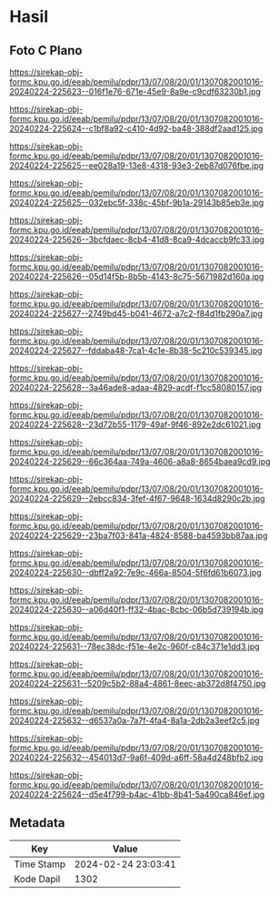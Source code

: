 # Hasil

## Foto C Plano

https://sirekap-obj-formc.kpu.go.id/eeab/pemilu/pdpr/13/07/08/20/01/1307082001016-20240224-225623--016f1e76-671e-45e9-8a9e-c9cdf63230b1.jpg

https://sirekap-obj-formc.kpu.go.id/eeab/pemilu/pdpr/13/07/08/20/01/1307082001016-20240224-225624--c1bf8a92-c410-4d92-ba48-388df2aad125.jpg

https://sirekap-obj-formc.kpu.go.id/eeab/pemilu/pdpr/13/07/08/20/01/1307082001016-20240224-225625--ee028a19-13e8-4318-93e3-2eb87d076fbe.jpg

https://sirekap-obj-formc.kpu.go.id/eeab/pemilu/pdpr/13/07/08/20/01/1307082001016-20240224-225625--032ebc5f-338c-45bf-9b1a-29143b85eb3e.jpg

https://sirekap-obj-formc.kpu.go.id/eeab/pemilu/pdpr/13/07/08/20/01/1307082001016-20240224-225626--3bcfdaec-8cb4-41d8-8ca9-4dcaccb9fc33.jpg

https://sirekap-obj-formc.kpu.go.id/eeab/pemilu/pdpr/13/07/08/20/01/1307082001016-20240224-225626--05d14f5b-8b5b-4143-8c75-5671982d160a.jpg

https://sirekap-obj-formc.kpu.go.id/eeab/pemilu/pdpr/13/07/08/20/01/1307082001016-20240224-225627--2749bd45-b041-4672-a7c2-f84d1fb290a7.jpg

https://sirekap-obj-formc.kpu.go.id/eeab/pemilu/pdpr/13/07/08/20/01/1307082001016-20240224-225627--fddaba48-7ca1-4c1e-8b38-5c210c539345.jpg

https://sirekap-obj-formc.kpu.go.id/eeab/pemilu/pdpr/13/07/08/20/01/1307082001016-20240224-225628--3a46ade8-adaa-4829-acdf-f1cc58080157.jpg

https://sirekap-obj-formc.kpu.go.id/eeab/pemilu/pdpr/13/07/08/20/01/1307082001016-20240224-225628--23d72b55-1179-49af-9f46-892e2dc61021.jpg

https://sirekap-obj-formc.kpu.go.id/eeab/pemilu/pdpr/13/07/08/20/01/1307082001016-20240224-225629--66c364aa-749a-4606-a8a8-8654baea9cd9.jpg

https://sirekap-obj-formc.kpu.go.id/eeab/pemilu/pdpr/13/07/08/20/01/1307082001016-20240224-225629--2ebcc834-3fef-4f67-9648-1634d8290c2b.jpg

https://sirekap-obj-formc.kpu.go.id/eeab/pemilu/pdpr/13/07/08/20/01/1307082001016-20240224-225629--23ba7f03-841a-4824-8588-ba4593bb87aa.jpg

https://sirekap-obj-formc.kpu.go.id/eeab/pemilu/pdpr/13/07/08/20/01/1307082001016-20240224-225630--dbff2a92-7e9c-466a-8504-5f6fd61b6073.jpg

https://sirekap-obj-formc.kpu.go.id/eeab/pemilu/pdpr/13/07/08/20/01/1307082001016-20240224-225630--a06d40f1-ff32-4bac-8cbc-06b5d739194b.jpg

https://sirekap-obj-formc.kpu.go.id/eeab/pemilu/pdpr/13/07/08/20/01/1307082001016-20240224-225631--78ec38dc-f51e-4e2c-960f-c84c371e1dd3.jpg

https://sirekap-obj-formc.kpu.go.id/eeab/pemilu/pdpr/13/07/08/20/01/1307082001016-20240224-225631--5209c5b2-88a4-4861-8eec-ab372d8f4750.jpg

https://sirekap-obj-formc.kpu.go.id/eeab/pemilu/pdpr/13/07/08/20/01/1307082001016-20240224-225632--d6537a0a-7a7f-4fa4-8a1a-2db2a3eef2c5.jpg

https://sirekap-obj-formc.kpu.go.id/eeab/pemilu/pdpr/13/07/08/20/01/1307082001016-20240224-225632--454013d7-9a6f-409d-a6ff-58a4d248bfb2.jpg

https://sirekap-obj-formc.kpu.go.id/eeab/pemilu/pdpr/13/07/08/20/01/1307082001016-20240224-225624--d5e4f799-b4ac-41bb-8b41-5a490ca846ef.jpg


## Metadata

| Key        | Value               |
| ---------- | ------------------- |
| Time Stamp | 2024-02-24 23:03:41 |
| Kode Dapil | 1302                |



